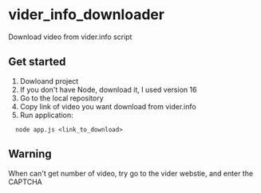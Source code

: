 # vider_info_downloader
Download video from vider.info script

## Get started 
1. Dowloand project 
2. If you don't have Node, download it, I used version 16
3. Go to the local repository
4. Copy link of video you want download from vider.info
5. Run application:
```
  node app.js <link_to_download>
```

## Warning 
When can't get number of video, try go to the vider webstie, and enter the CAPTCHA
